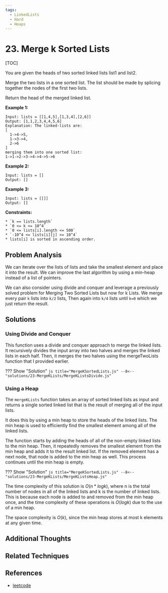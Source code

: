 ```yaml
---
tags:
  - LinkedLists
  - Hard
  - Heaps
---
```


# 23. Merge k Sorted Lists

[TOC]

You are given the heads of two sorted linked lists list1 and list2.

Merge the two lists in a one sorted list. The list should be made by splicing together the nodes of the first two lists.

Return the head of the merged linked list.

**Example 1:**

```
Input: lists = [[1,4,5],[1,3,4],[2,6]]
Output: [1,1,2,3,4,4,5,6]
Explanation: The linked-lists are:
[
  1->4->5,
  1->3->4,
  2->6
]
merging them into one sorted list:
1->1->2->3->4->4->5->6
```

**Example 2:**

```
Input: lists = []
Output: []
```

**Example 3:**

```
Input: lists = [[]]
Output: []
```

**Constraints:**

```
* `k == lists.length`
* `0 <= k <= 10^4`
* `0 <= lists[i].length <= 500`
* `-10^4 <= lists[i][j] <= 10^4`
* lists[i] is sorted in ascending order.
```

## Problem Analysis

We can iterate over the lists of lists and take the smallest element and place it into the result. We can improve the last algorithm by using a min-heap instead of a list of pointers.

We can also consider using divide and conquer and leverage a previously solved problem for Merging Two Sorted Lists but now for k Lists. We merge every pair `k` lists into `k/2` lists, Then again into `k/4` lists until `k=0` which we just return the result.

## Solutions

### Using Divide and Conquer

This function uses a divide and conquer approach to merge the linked lists. It recursively divides the input array into two halves and merges the linked lists in each half. Then, it merges the two halves using the mergeTwoLists function that I provided earlier.

??? Show "Solution"
`js title="MergeKSortedLists.js"
    --8<-- "solutions/23-MergeKLists/MergeKListsDivide.js"
    `

### Using a Heap

The `mergeKLists` function takes an array of sorted linked lists as input and returns a single sorted linked list that is the result of merging all of the input lists.

It does this by using a min heap to store the heads of the linked lists. The min heap is used to efficiently find the smallest element among all of the linked lists.

The function starts by adding the heads of all of the non-empty linked lists to the min heap. Then, it repeatedly removes the smallest element from the min heap and adds it to the result linked list. If the removed element has a next node, that node is added to the min heap as well. This process continues until the min heap is empty.

??? Show "Solution"
`js title="MergeKSortedLists.js"
    --8<-- "solutions/23-MergeKLists/MergeKListsHeap.js"
    `

The time complexity of this solution is $O(n * log k)$, where n is the total number of nodes in all of the linked lists and k is the number of linked lists. This is because each node is added to and removed from the min heap once, and the time complexity of these operations is $O(log k)$ due to the use of a min heap.

The space complexity is $O(k)$, since the min heap stores at most k elements at any given time.

## Additional Thoughts

## Related Techniques

## References

- [leetcode](https://leetcode.com/problems/merge-k-sorted-lists/)
